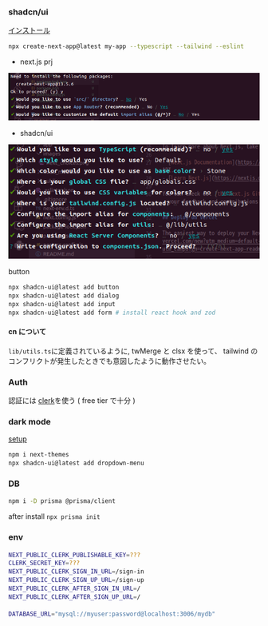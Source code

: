 ### shadcn/ui

[インストール](https://ui.shadcn.com/docs/installation/next)

```sh
npx create-next-app@latest my-app --typescript --tailwind --eslint
```

- next.js prj

![Next.js choices](./images/next_choices.png)

- shadcn/ui

![shadcn](./images/shadcn.png)

button

```sh
npx shadcn-ui@latest add button
npx shadcn-ui@latest add dialog
npx shadcn-ui@latest add input
npx shadcn-ui@latest add form # install react hook and zod
```

#### cn について

`lib/utils.ts`に定義されているように, twMerge と clsx を使って、
tailwind のコンフリクトが発生したときでも意図したように動作させたい。

### Auth

認証には [clerk](https://clerk.com/docs/quickstarts/nextjs)を使う
( free tier で十分 )

### dark mode

[setup](https://ui.shadcn.com/docs/dark-mode/next)

```sh
npm i next-themes
npx shadcn-ui@latest add dropdown-menu
```

### DB

```sh
npm i -D prisma @prisma/client
```

after install `npx prisma init`

### env

```sh
NEXT_PUBLIC_CLERK_PUBLISHABLE_KEY=???
CLERK_SECRET_KEY=???
NEXT_PUBLIC_CLERK_SIGN_IN_URL=/sign-in
NEXT_PUBLIC_CLERK_SIGN_UP_URL=/sign-up
NEXT_PUBLIC_CLERK_AFTER_SIGN_IN_URL=/
NEXT_PUBLIC_CLERK_AFTER_SIGN_UP_URL=/

DATABASE_URL="mysql://myuser:password@localhost:3006/mydb"
```
